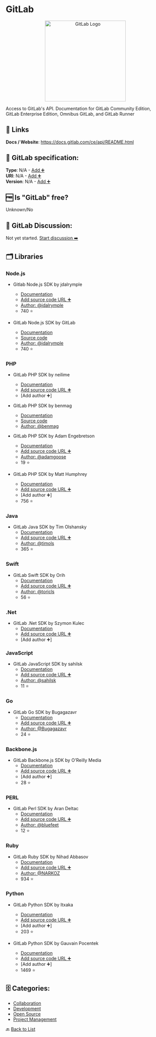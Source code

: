 # GitLab
<p align="center">
    <img width="256" src="https://raw.githubusercontent.com/apis-list/apis-list/main/apis/gitlab/logo_256x256.png" alt="GitLab Logo"/>
</p>
Access to GitLab's API. Documentation for GitLab Community Edition, GitLab Enterprise Edition, Omnibus GitLab, and GitLab Runner

##  🔗 Links
**Docs / Website**: https://docs.gitlab.com/ce/api/README.html

## 🧬 GitLab specification:
**Type**: N/A - [Add ➕](https://github.com/apis-list/apis-list/edit/main/apis-list.yaml)  
**URI**: N/A - [Add ➕](https://github.com/apis-list/apis-list/edit/main/apis-list.yaml)  
**Version**: N/A - [Add ➕](https://github.com/apis-list/apis-list/edit/main/apis-list.yaml)

## 🆓 Is "GitLab" free?
Unknown/No  

## 💬 GitLab Discussion:
Not yet started. [Start discussion ➡️](https://github.com/apis-list/apis-list/discussions/new)

## 🗂️ Libraries
### Node.js
- Gitlab Node.js SDK by jdalrymple
    - [Documentation](https://github.com/jdalrymple/node-gitlab-api)
    - [Add source code URL ➕]()
    - [Author: @jdalrymple](https://github.com/jdalrymple)
    - 740 ⭐

- GitLab Node.js SDK by GitLab
    - [Documentation](https://www.npmjs.com/package/gitlab)
    - [Source code](https://github.com/node-gitlab/node-gitlab)
    - [Author: @jdalrymple](https://github.com/jdalrymple)
    - 740 ⭐

### PHP
- GitLab PHP SDK by neilime
    - [Documentation](https://github.com/neilime/php-gitlab-api)
    - [Add source code URL ➕]()
    - [Add author ➕]

- GitLab PHP SDK by benmag
    - [Documentation](https://packagist.org/packages/benmag/php-gitlab-api)
    - [Source code](https://github.com/benmag/php-gitlab-api)
    - [Author: @benmag](https://github.com/benmag)

- GitLab PHP SDK by Adam Engebretson
    - [Documentation](https://github.com/adamgoose/gitlab)
    - [Add source code URL ➕]()
    - [Author: @adamgoose](https://github.com/adamgoose)
    - 19 ⭐

- GitLab PHP SDK by Matt Humphrey
    - [Documentation](https://github.com/m4tthumphrey/php-gitlab-api)
    - [Add source code URL ➕]()
    - [Add author ➕]
    - 756 ⭐

### Java
- GitLab Java SDK by Tim Olshansky
    - [Documentation](https://github.com/timols/java-gitlab-api)
    - [Add source code URL ➕]()
    - [Author: @timols](https://github.com/timols)
    - 365 ⭐

### Swift
- GitLab Swift SDK by Orih
    - [Documentation](https://github.com/orih/GitLabKit)
    - [Add source code URL ➕]()
    - [Author: @toricls](https://github.com/toricls)
    - 56 ⭐

### .Net
- GitLab .Net SDK by Szymon Kulec
    - [Documentation](https://github.com/Scooletz/NGitLab)
    - [Add source code URL ➕]()
    - [Add author ➕]

### JavaScript
- GitLab JavaScript SDK by sahilsk
    - [Documentation](https://github.com/sahilsk/Gitlab-YAAC)
    - [Add source code URL ➕]()
    - [Author: @sahilsk](https://github.com/sahilsk)
    - 11 ⭐

### Go
- GitLab Go SDK by Bugagazavr
    - [Documentation](https://github.com/Bugagazavr/go-gitlab-client)
    - [Add source code URL ➕]()
    - [Author: @Bugagazavr](https://github.com/Bugagazavr)
    - 24 ⭐

### Backbone.js
- GitLab Backbone.js SDK by O&#x27;Reilly Media
    - [Documentation](https://github.com/oreillymedia/backbone-gitlab/)
    - [Add source code URL ➕]()
    - [Add author ➕]
    - 28 ⭐

### PERL
- GitLab Perl SDK by Aran Deltac
    - [Documentation](https://github.com/bluefeet/GitLab-API-v3)
    - [Add source code URL ➕]()
    - [Author: @bluefeet](https://github.com/bluefeet)
    - 12 ⭐

### Ruby
- GitLab Ruby SDK by Nihad Abbasov
    - [Documentation](https://github.com/NARKOZ/gitlab)
    - [Add source code URL ➕]()
    - [Author: @NARKOZ](https://github.com/NARKOZ)
    - 934 ⭐

### Python
- GitLab Python SDK by Itxaka
    - [Documentation](https://github.com/Itxaka/pyapi-gitlab)
    - [Add source code URL ➕]()
    - [Add author ➕]
    - 203 ⭐

- GitLab Python SDK by Gauvain Pocentek
    - [Documentation](https://github.com/gpocentek/python-gitlab)
    - [Add source code URL ➕]()
    - [Add author ➕]
    - 1469 ⭐


## 🗄️ Categories:
- [Collaboration](https://github.com/apis-list/apis-list#collaboration-)
- [Development](https://github.com/apis-list/apis-list#development-)
- [Open Source](https://github.com/apis-list/apis-list#open-source-)
- [Project Management](https://github.com/apis-list/apis-list#project-management-)

🔙  [Back to List](https://github.com/apis-list/apis-list)
